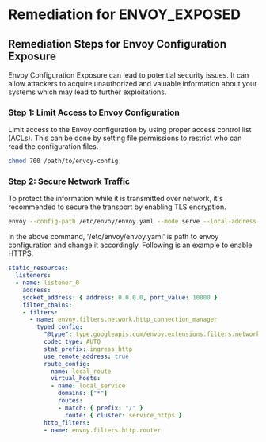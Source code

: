 # Remediation for ENVOY_EXPOSED

## Remediation Steps for Envoy Configuration Exposure
Envoy Configuration Exposure can lead to potential security issues. It can allow attackers to acquire unauthorized and valuable information about your systems which may lead to further exploitations.

### Step 1: Limit Access to Envoy Configuration
Limit access to the Envoy configuration by using proper access control list (ACLs). This can be done by setting file permissions to restrict who can read the configuration files.
```bash
chmod 700 /path/to/envoy-config
```

### Step 2: Secure Network Traffic
To protect the information while it is transmitted over network, it's recommended to secure the transport by enabling TLS encryption.
```bash
envoy --config-path /etc/envoy/envoy.yaml --mode serve --local-address-ip-version v4 --disable-hot-restart
```

In the above command, '/etc/envoy/envoy.yaml' is path to envoy configuration and change it accordingly. Following is an example to enable HTTPS.

```yaml
static_resources:
  listeners:
  - name: listener_0
    address:
    socket_address: { address: 0.0.0.0, port_value: 10000 }
    filter_chains:
    - filters:
      - name: envoy.filters.network.http_connection_manager
        typed_config:
          "@type": type.googleapis.com/envoy.extensions.filters.network.http_connection_manager.v3.HttpConnectionManager
          codec_type: AUTO
          stat_prefix: ingress_http
          use_remote_address: true
          route_config:
            name: local_route
            virtual_hosts:
            - name: local_service
              domains: ["*"]
              routes:
              - match: { prefix: "/" }
                route: { cluster: service_https }
          http_filters:
          - name: envoy.filters.http.router
```